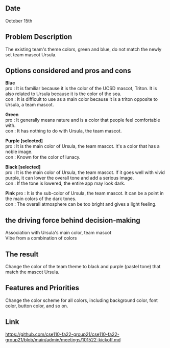 ## Date 
October 15th

## Problem Description
The existing team's theme colors, green and blue, do not match the newly set team mascot Ursula.

## Options considered and pros and cons
**Blue**  
pro : It is familiar because it is the color of the UCSD mascot, Triton. It is also related to Ursula because it is the color of the sea.  
con : It is difficult to use as a main color because it is a triton opposite to Ursula, a team mascot.

**Green**  
pro : It generally means nature and is a color that people feel comfortable with.   
con : It has nothing to do with Ursula, the team mascot.  

**Purple [selected]**  
pro : It is the main color of Ursula, the team mascot. It's a color that has a noble image.  
con : Known for the color of lunacy.   

**Black [selected]**  
pro : It is the main color of Ursula, the team mascot. If it goes well with vivid purple, it can lower the overall tone and add a serious image.  
con : If the tone is lowered, the entire app may look dark.   

**Pink** 
pro : It is the sub-color of Ursula, the team mascot. It can be a point in the main colors of the dark tones.  
con : The overall atmosphere can be too bright and gives a light feeling.  

## the driving force behind decision-making
Association with Ursula's main color, team mascot  
Vibe from a combination of colors

## The result
Change the color of the team theme to black and purple (pastel tone) that match the mascot Ursula.

## Features and Priorities
Change the color scheme for all colors, including background color, font color, button color, and so on.

## Link
https://github.com/cse110-fa22-group21/cse110-fa22-group21/blob/main/admin/meetings/101522-kickoff.md
